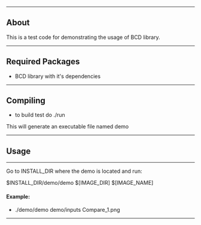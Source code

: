 ______
## About

This is a test code for demonstrating the usage of BCD library.

______
## Required Packages

- BCD library with it's dependencies 
______
## Compiling

- to build test do ./run

This will generate an executable file named demo

______
## Usage
---------------
Go to INSTALL_DIR where the demo is located and run:

$INSTALL_DIR/demo/demo $[IMAGE_DIR] $[IMAGE_NAME]

#### Example:

- ./demo/demo demo/inputs Compare_1.png
---------------


